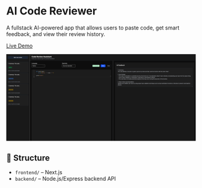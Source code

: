 # AI Code Reviewer

A fullstack AI-powered app that allows users to paste code, get smart feedback, and view their review history.

[Live Demo](https://ai-code-reviewer-lime.vercel.app/)

![alt text](image.png)

## 🧩 Structure

- `frontend/` – Next.js
- `backend/` – Node.js/Express backend API
